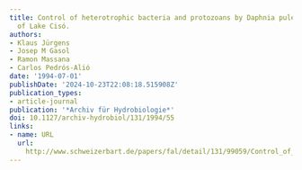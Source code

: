 ```yaml
---
title: Control of heterotrophic bacteria and protozoans by Daphnia pulex in the epilimnion
  of Lake Cisó.
authors:
- Klaus Jürgens
- Josep M Gasol
- Ramon Massana
- Carlos Pedrós-Alió
date: '1994-07-01'
publishDate: '2024-10-23T22:08:18.515908Z'
publication_types:
- article-journal
publication: '*Archiv für Hydrobiologie*'
doi: 10.1127/archiv-hydrobiol/131/1994/55
links:
- name: URL
  url: 
    http://www.schweizerbart.de/papers/fal/detail/131/99059/Control_of_heterotrophic_bacteria_and_protozoans_b?af=crossref
---
```

